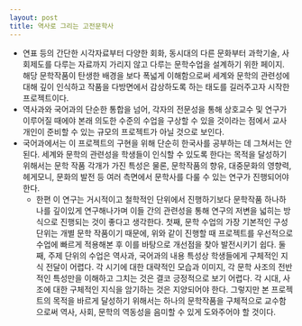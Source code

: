 ```yaml
---
layout: post
title: 역사로 그리는 고전문학사
---
```


- 연표 등의 간단한 시각자료부터 다양한 회화, 동시대의 다른 문화부터 과학기술, 사회제도를 다루는 자료까지 가리지 않고 다루는 문학수업을 설계하기 위한 페이지. 해당 문학작품이 탄생한 배경을 보다 폭넓게 이해함으로써 세계와 문학의 관련성에 대해 깊이 인식하고 작품을 다방면에서 감상하도록 하는 태도를 길러주고자 시작한 프로젝트이다.
- 역사과와 국어과의 단순한 통합을 넘어, 각자의 전문성을 통해 상호교수 및 연구가 이루어질 때에야 본래 의도한 수준의 수업을 구상할 수 있을 것이라는 점에서 교사 개인이 준비할 수 있는 규모의 프로젝트가 아닐 것으로 보인다.
- 국어과에서는 이 프로젝트의 구현을 위해 단순히 한국사를 공부하는 데 그쳐서는 안 된다. 세계와 문학의 관련성을 학생들이 인식할 수 있도록 한다는 목적을 달성하기 위해서는 문학 작품 각개가 가진 특성은 물론, 문학작품의 향유, 대중문화의 영향력, 헤게모니, 문화의 발전 등 여러 측면에서 문학사를 다룰 수 있는 연구가 진행되어야 한다.
    - 한편 이 연구는 거시적이고 철학적인 단위에서 진행하기보다 문학작품 하나하나를 깊이있게 연구해나가며 이들 간의 관련성을 통해 연구의 저변을 넓히는 방식으로 진행되는 것이 좋다고 생각한다. 첫째, 문학 수업의 가장 기본적인 구성 단위는 개별 문학 작품이기 때문에, 위와 같이 진행할 때 프로젝트를 우선적으로 수업에 빠르게 적용해본 후 이를 바탕으로 개선점을 찾아 발전시키기 쉽다. 둘째, 주제 단위의 수업은 역사과, 국어과의 내용 특성상 학생들에게 구체적인 지식 전달이 어렵다. 각 시기에 대한 대략적인 모습과 이미지, 각 문학 사조의 전반적인 특성만을 이해하고 그치는 것은 결코 긍정적으로 보기 어렵다. 각 시대, 사조에 대한 구체적인 지식을 암기하는 것은 지양되어야 한다. 그렇지만 본 프로젝트의 목적을 바르게 달성하기 위해서는 하나의 문학작품을 구체적으로 교수함으로써 역사, 사회, 문학의 역동성을 음미할 수 있게 도와주어야 할 것이다.
